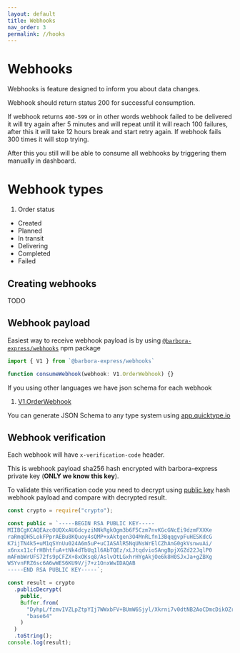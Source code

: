```yaml
---
layout: default
title: Webhooks
nav_order: 3
permalink: //hooks
---
```


# Webhooks

Webhooks is feature designed to inform you about data changes.

Webhook should return status 200 for successful consumption. 

If webhook returns `400-599` or in other words webhook failed to be delivered it will try again after 5 minutes and will repeat until it will reach 100 failures, after this it will take 12 hours break and start retry again. If webhook fails 300 times it will stop trying.

After this you still will be able to consume all webhooks by triggering them manually in dashboard.

# Webhook types

1. Order status
  * Created
  * Planned
  * In transit
  * Delivering
  * Completed
  * Failed

## Creating webhooks

TODO

## Webhook payload

Easiest way to receive webhook payload is by using [`@barbora-express/webhooks`]() npm package
```typescript
import { V1 } from `@barbora-express/webhooks`

function consumeWebhook(webhook: V1.OrderWebhook) {}
```

If you using other languages we have json schema for each webhook

1. [V1.OrderWebhook](https://barbora-express.github.io/webhooks/schemas/v1.order-status.json)

You can generate JSON Schema to any type system using [app.quicktype.io](https://app.quicktype.io/)


## Webhook verification

Each webhook will have `x-verification-code` header. 

This is webhook payload sha256 hash encrypted with barbora-express private key (**ONLY we know this key**).

To validate this verification code you need to decrypt using [public key](https://barbora-express.github.io/public.key) hash webhook payload and compare with decrypted result.


```javascript
const crypto = require("crypto");

const public = `-----BEGIN RSA PUBLIC KEY-----
MIIBCgKCAQEAzcOUQXxAUGdcyziNNkRgkOgm3b6F5Czm7nvKGcGNcEi9dzmFXXKe
raRmqOH5LokFPprAEBu8KQuoy4sQMP+xAktgen3O4MnRLfn13BqqgvpFuHESKdcG
K7ijTN4k5+uM1qSYnUu024A6m5uP+uCIASAlR5NqUNsWrElCZhAnG0gkVsnwuAi/
x6nxx11cfrHBhtfuA+tNk4dTbUq1l6AbTQEz/xLJtqdvioSAngBpjXGZd22JqlP0
mAFmbWrUFS72fs9pCFZX+8xOKsq8/AslvOtLGxhrHYgAkjOe6k8H0SJxJa+gZBXg
WSYvnFRZ6sc6A6wWES6KU9V/j7+z1OnxWwIDAQAB
-----END RSA PUBLIC KEY-----`;

const result = crypto
  .publicDecrypt(
    public,
    Buffer.from(
      "DyhpL/fzmvIVZLpZtpYIj7WWxbFV+BUmW6Sjyl/Xkrni7v0dtNB2AoCDmcDikOZrAlqroTngwm2PsoW3rW5JjUg53m5G3TgjV6QAI/XX98kuhcRaTkvtwFW0EXomJeMgTmbs83Hp9sLTyjVkHaZVUkCJZ7dQZ3uF/9HPH6jPb2QLcNWtKuMizoKy5t/yQ07cNXF5OyQBFFm3bvARA+wPo0GTX8Pz4ebFe0NvMmq5f1+k34eMfhIydjXZr3qcydK21QaFKQxtO0aumbNhhyVdcXvvV1S50nmaPdnWruByC+f0RX5THmIma7E+bH6e1Ihgurw2Hl5uvTKI0H5Zn5ZCgg==",
      "base64"
    )
  )
  .toString();
console.log(result);
```